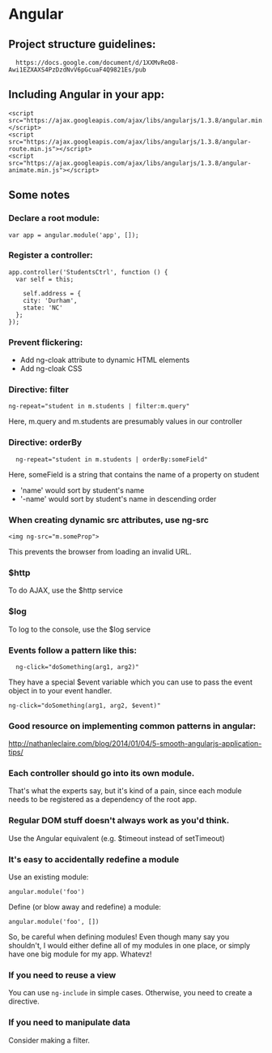 # Angular

## Project structure guidelines:

	  https://docs.google.com/document/d/1XXMvReO8-Awi1EZXAXS4PzDzdNvV6pGcuaF4Q9821Es/pub

## Including Angular in your app:

    <script src="https://ajax.googleapis.com/ajax/libs/angularjs/1.3.8/angular.min.js"></script>
    <script src="https://ajax.googleapis.com/ajax/libs/angularjs/1.3.8/angular-route.min.js"></script>
    <script src="https://ajax.googleapis.com/ajax/libs/angularjs/1.3.8/angular-animate.min.js"></script>

## Some notes

### Declare a root module:

    var app = angular.module('app', []);

### Register a controller:

    app.controller('StudentsCtrl', function () {
      var self = this;

  		self.address = {
        city: 'Durham',
        state: 'NC'
      };
  	});

### Prevent flickering:

- Add ng-cloak attribute to dynamic HTML elements
- Add ng-cloak CSS

### Directive: filter

    ng-repeat="student in m.students | filter:m.query"

Here, m.query and m.students are presumably values in our controller

### Directive: orderBy

	  ng-repeat="student in m.students | orderBy:someField"

Here, someField is a string that contains the name of a property on student

- 'name' would sort by student's name
- '-name' would sort by student's name in descending order

### When creating dynamic src attributes, use ng-src

    <img ng-src="m.someProp">

This prevents the browser from loading an invalid URL.

### $http

To do AJAX, use the $http service

### $log

To log to the console, use the $log service

### Events follow a pattern like this:

	  ng-click="doSomething(arg1, arg2)"

They have a special $event variable which you can use to pass the event object
in to your event handler.

    ng-click="doSomething(arg1, arg2, $event)"

### Good resource on implementing common patterns in angular:

http://nathanleclaire.com/blog/2014/01/04/5-smooth-angularjs-application-tips/

### Each controller should go into its own module.

That's what the experts say, but it's kind of a pain, since each module needs
to be registered as a dependency of the root app.


### Regular DOM stuff doesn't always work as you'd think.

Use the Angular equivalent (e.g. $timeout instead of setTimeout)

### It's easy to accidentally redefine a module

Use an existing module:

    angular.module('foo')

Define (or blow away and redefine) a module:

    angular.module('foo', [])

So, be careful when defining modules! Even though many say you shouldn't, I
would either define all of my modules in one place, or simply have one big
module for my app. Whatevz!

### If you need to reuse a view

You can use `ng-include` in simple cases. Otherwise, you need to create a directive.

### If you need to manipulate data

Consider making a filter.
